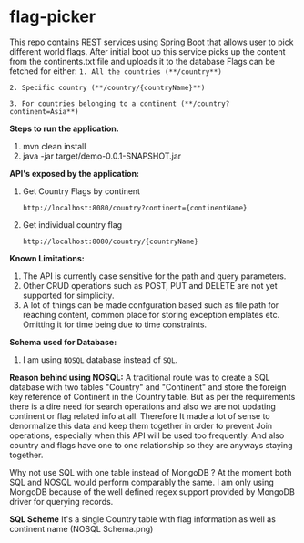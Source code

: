 # flag-picker
 This repo contains REST services using Spring Boot that allows user to pick different world flags. 
 After initial boot up this service picks up the content from the continents.txt file and uploads it to the database
 Flags can be fetched for either:
 `1. All the countries (**/country**)`
 
 `2. Specific country (**/country/{countryName}**)`
 
 `3. For countries belonging to a continent (**/country?continent=Asia**)`
 
**Steps to run the application.**
1. mvn clean install
2. java -jar target/demo-0.0.1-SNAPSHOT.jar

**API's exposed by the application:**
1. Get Country Flags by continent

    `http://localhost:8080/country?continent={continentName}`

2. Get individual country flag

    `http://localhost:8080/country/{countryName}`

**Known Limitations:**
1. The API is currently case sensitive for the path and query parameters.
2. Other CRUD operations such as POST, PUT and DELETE are not yet supported for simplicity.
3. A lot of things can be made confguration based such as file path for reaching content, common 
place for storing exception emplates etc. Omitting it for time being due to time constraints.

**Schema used for Database:**
1. I am using `NOSQL` database instead of `SQL`. 
    
**Reason behind using NOSQL:**
A traditional route was to create a SQL database with two tables "Country" and "Continent" and 
store the foreign key reference of Continent in the Country table.
But as per the requirements there is a dire need for search operations and also we are not updating 
continent or flag related info at all. Therefore It made a lot of sense to denormalize this data and 
keep them together in order to prevent Join operations, especially when this API will be used too frequently. 
And also country and flags have one to one relationship so they are anyways staying together. 

Why not use SQL with one table instead of MongoDB ?
At the moment both SQL and NOSQL would perform comparably the same. I am only using MongoDB because of the well 
defined regex support provided by MongoDB driver for querying records.
   
**SQL Scheme**
It's a single Country table with flag information as well as continent name (NOSQL Schema.png)
